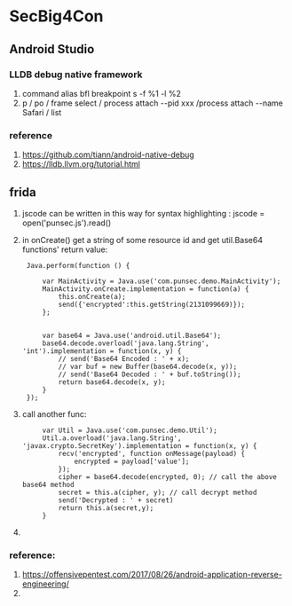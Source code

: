 # SecBig4Con
## Android Studio
### LLDB debug native framework
1. command alias bfl breakpoint s -f %1 -l %2
2. p / po / frame select / process attach --pid xxx /process attach --name Safari / list

### reference
1. https://github.com/tiann/android-native-debug
2. https://lldb.llvm.org/tutorial.html


## frida
1. jscode can be written in this way for syntax highlighting : jscode = open('punsec.js').read()
2. in onCreate() get a string of some resource id and get util.Base64 functions' return value:

        Java.perform(function () {

            var MainActivity = Java.use('com.punsec.demo.MainActivity');
            MainActivity.onCreate.implementation = function(a) {
                this.onCreate(a);
                send({'encrypted':this.getString(2131099669)});
            };


            var base64 = Java.use('android.util.Base64');
            base64.decode.overload('java.lang.String', 'int').implementation = function(x, y) {
                // send('Base64 Encoded : ' + x);
                // var buf = new Buffer(base64.decode(x, y));
                // send('Base64 Decoded : ' + buf.toString());
                return base64.decode(x, y);
            }
        });

3. call another func:

            var Util = Java.use('com.punsec.demo.Util');
            Util.a.overload('java.lang.String', 'javax.crypto.SecretKey').implementation = function(x, y) {
                recv('encrypted', function onMessage(payload) { 
                    encrypted = payload['value']; 
                });
                cipher = base64.decode(encrypted, 0); // call the above base64 method
                secret = this.a(cipher, y); // call decrypt method
                send('Decrypted : ' + secret)
                return this.a(secret,y);
            }

4. 
### reference:
1. https://offensivepentest.com/2017/08/26/android-application-reverse-engineering/
2. 

#
